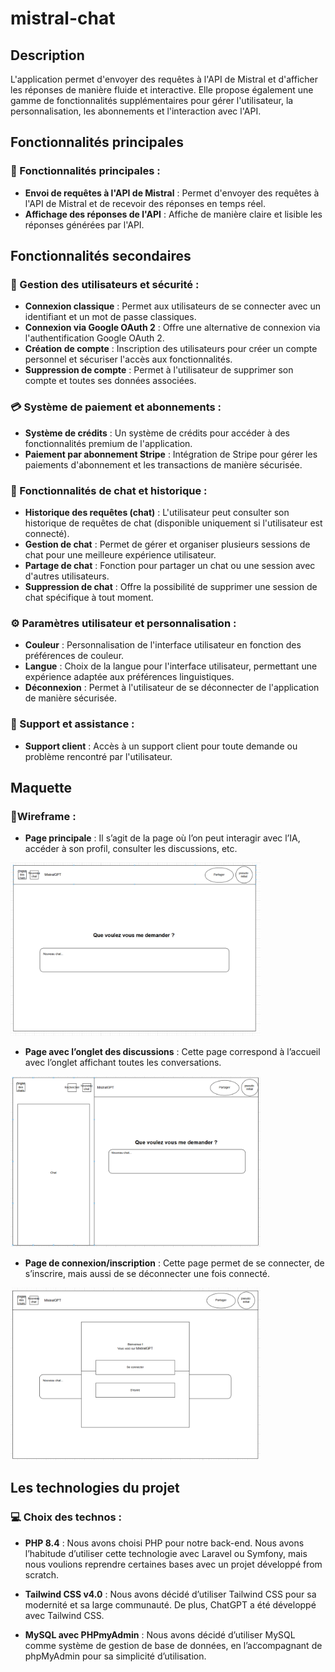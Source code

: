 # mistral-chat

## Description

L'application permet d'envoyer des requêtes à l'API de Mistral et d'afficher les réponses de manière fluide et interactive. Elle propose également une gamme de fonctionnalités supplémentaires pour gérer l'utilisateur, la personnalisation, les abonnements et l'interaction avec l'API.

## Fonctionnalités principales

### 🚀 Fonctionnalités principales :

- **Envoi de requêtes à l'API de Mistral** : Permet d'envoyer des requêtes à l'API de Mistral et de recevoir des réponses en temps réel.
- **Affichage des réponses de l'API** : Affiche de manière claire et lisible les réponses générées par l'API.

## Fonctionnalités secondaires

### 🔐 Gestion des utilisateurs et sécurité :

- **Connexion classique** : Permet aux utilisateurs de se connecter avec un identifiant et un mot de passe classiques.
- **Connexion via Google OAuth 2** : Offre une alternative de connexion via l'authentification Google OAuth 2.
- **Création de compte** : Inscription des utilisateurs pour créer un compte personnel et sécuriser l'accès aux fonctionnalités.
- **Suppression de compte** : Permet à l'utilisateur de supprimer son compte et toutes ses données associées.

### 💳 Système de paiement et abonnements :

- **Système de crédits** : Un système de crédits pour accéder à des fonctionnalités premium de l'application.
- **Paiement par abonnement Stripe** : Intégration de Stripe pour gérer les paiements d'abonnement et les transactions de manière sécurisée.

### 💬 Fonctionnalités de chat et historique :

- **Historique des requêtes (chat)** : L'utilisateur peut consulter son historique de requêtes de chat (disponible uniquement si l'utilisateur est connecté).
- **Gestion de chat** : Permet de gérer et organiser plusieurs sessions de chat pour une meilleure expérience utilisateur.
- **Partage de chat** : Fonction pour partager un chat ou une session avec d'autres utilisateurs.
- **Suppression de chat** : Offre la possibilité de supprimer une session de chat spécifique à tout moment.

### ⚙️ Paramètres utilisateur et personnalisation :

- **Couleur** : Personnalisation de l'interface utilisateur en fonction des préférences de couleur.
- **Langue** : Choix de la langue pour l'interface utilisateur, permettant une expérience adaptée aux préférences linguistiques.
- **Déconnexion** : Permet à l'utilisateur de se déconnecter de l'application de manière sécurisée.

### 🎯 Support et assistance :

- **Support client** : Accès à un support client pour toute demande ou problème rencontré par l'utilisateur.

## Maquette

### 📱Wireframe :

- **Page principale** : Il s’agit de la page où l’on peut interagir avec l’IA, accéder à son profil, consulter les discussions, etc.
<img src="img/MistralGPT-Home.png" alt="Page principale" width="400">

- **Page avec l’onglet des discussions** : Cette page correspond à l’accueil avec l’onglet affichant toutes les conversations. 
<img src="img/MistralGPT - Home avec chat.png" alt="Page principale" width="400">

- **Page de connexion/inscription** : Cette page permet de se connecter, de s’inscrire, mais aussi de se déconnecter une fois connecté.
<img src="img/MistralGPT - Login Register.png" alt="Page principale" width="400">

## Les technologies du projet 

### 💻​ Choix des technos :

- **PHP 8.4** : Nous avons choisi PHP pour notre back-end. Nous avons l’habitude d’utiliser cette technologie avec Laravel ou Symfony, mais nous voulions reprendre certaines bases avec un projet développé from scratch.

- **Tailwind CSS v4.0** : Nous avons décidé d’utiliser Tailwind CSS pour sa modernité et sa large communauté. De plus, ChatGPT a été développé avec Tailwind CSS.

- **MySQL avec PHPmyAdmin** : Nous avons décidé d’utiliser MySQL comme système de gestion de base de données, en l’accompagnant de phpMyAdmin pour sa simplicité d’utilisation.
